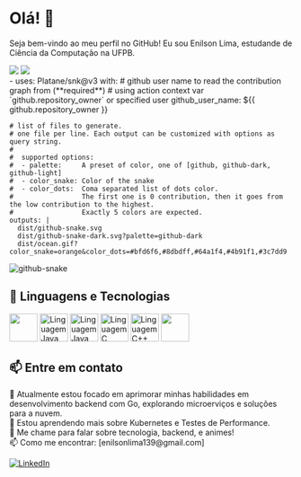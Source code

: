 # Olá! 👋

Seja bem-vindo ao meu perfil no GitHub! Eu sou Enilson Lima, estudande de Ciência da Computação na UFPB.

<div>
  <img src="https://github-readme-stats.vercel.app/api?username=enilsonn&theme=github_dark&show_icons=true&rank_icon=github&hide_border=true&cache_seconds=1" />
  <img src="https://github-readme-stats.vercel.app/api/top-langs/?username=enilsonn&layout=compact&theme=github_dark&hide_border=true&cache_seconds=1" />

 </div> 
 - uses: Platane/snk@v3
  with:
    # github user name to read the contribution graph from (**required**)
    # using action context var `github.repository_owner` or specified user
    github_user_name: ${{ github.repository_owner }}

    # list of files to generate.
    # one file per line. Each output can be customized with options as query string.
    #
    #  supported options:
    #  - palette:     A preset of color, one of [github, github-dark, github-light]
    #  - color_snake: Color of the snake
    #  - color_dots:  Coma separated list of dots color.
    #                 The first one is 0 contribution, then it goes from the low contribution to the highest.
    #                 Exactly 5 colors are expected.
    outputs: |
      dist/github-snake.svg
      dist/github-snake-dark.svg?palette=github-dark
      dist/ocean.gif?color_snake=orange&color_dots=#bfd6f6,#8dbdff,#64a1f4,#4b91f1,#3c7dd9
 <picture>
  <source media="(prefers-color-scheme: dark)" srcset="github-snake-dark.svg" />
  <source media="(prefers-color-scheme: light)" srcset="github-snake.svg" />
  <img alt="github-snake" src="github-snake.svg" />
</picture>

## 🔧 Linguagens e Tecnologias

<div>
  <img src="https://cdn.jsdelivr.net/gh/devicons/devicon@latest/icons/go/go-original.svg" width="50" height="50" />
  <img src="https://cdn.jsdelivr.net/gh/devicons/devicon@latest/icons/docker/docker-original-wordmark.svg" alt="Linguagem Java" width="50" height="50" />
  <img src="https://cdn.jsdelivr.net/gh/devicons/devicon@latest/icons/kubernetes/kubernetes-plain-wordmark.svg" alt="Linguagem Java" width="50" height="50" />
  <img src="https://cdn.jsdelivr.net/gh/devicons/devicon/icons/c/c-original.svg" alt="Linguagem C" width="50" height="50" />
  <img src="https://cdn.jsdelivr.net/gh/devicons/devicon@latest/icons/cplusplus/cplusplus-original.svg" alt="Linguagem C++" width="50" height="50" />
  <img src="https://cdn.jsdelivr.net/gh/devicons/devicon@latest/icons/python/python-original.svg" width="50" height="50" />   
</div>

## 📫 Entre em contato

<p>
  🔭 Atualmente estou focado em aprimorar minhas habilidades em desenvolvimento backend com Go, explorando microerviços e soluções para a nuvem.<br>
  🌱 Estou aprendendo mais sobre Kubernetes e Testes de Performance.<br>
  💬 Me chame para falar sobre tecnologia, backend, e animes!<br>
  📫 Como me encontrar: [enilsonlima139@gmail.com]
</p>

<div>
  <a href="https://www.linkedin.com/in/enilson-lima-944532140/">
    <img src="https://img.shields.io/badge/linkedin-%230077B5.svg?style=for-the-badge&logo=linkedin&logoColor=white" alt="LinkedIn" />
  </a>
</div>

<!--
**Enilsonn/Enilsonn** is a ✨ _special_ ✨ repository because its `README.md` (this file) appears on your GitHub profile.

Here are some ideas to get you started:

- 🔭 I’m currently working on ...
- 🌱 I’m currently learning ...
- 👯 I’m looking to collaborate on ...
- 🤔 I’m looking for help with ...
- 💬 Ask me about ...
- 📫 How to reach me: ...
- 😄 Pronouns: ...
- ⚡ Fun fact: ...
-->
